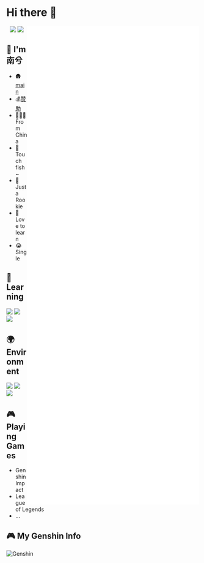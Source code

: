 # Hi there 👋
<a>
  <img align="right" width="450px" src="./github-metrics.svg" />
</a>
  
<p align="center">
  <img width="300px" src="https://count.getloli.com/get/@babynanxi?theme=rule34"></img>
  <img width="300px" src="https://github-readme-stats.vercel.app/api/top-langs/?username=babynanxi&layout=compact"></img>
</p>

## 🌟 I'm **南兮**
- 🛖[main](http://nanxi.asia:233)
- 💰[赞助](https://afdian.net/a/babynanxi)
- 👨🏻‍🎓From China
- 🐠Touch fish~
- 🐤Just a Rookie
- 🥰Love to learn
- 😭Single

## 📖 **Learning**

![](https://img.shields.io/badge/-Python-3776ab?style=flat-square&logo=Python&logoColor=fff)
![](https://img.shields.io/badge/-Linux-fcc624?style=flat-square&logo=Linux&logoColor=fff)
![](https://img.shields.io/badge/-JavaScript-4fc08d?style=flat-square&logo=javascript&logoColor=fff)

## 🌍 **Environment**

![](https://img.shields.io/badge/Windows10-0078d6?style=flat-square&logo=windows&logoColor=fff)
![](https://img.shields.io/badge/PyCharm-4fc08d?style=flat-square&logo=pycharm&logoColor=fff)
![](https://img.shields.io/badge/Visual%20Studio%20Code-007acc?style=flat-square&logo=visual-studio-code&logoColor=fff)

## 🎮 Playing **Games**

- Genshin Impact
- League of Legends
- ...

## 🎮 My **Genshin** Info
<img align="left"  width="350px" alt="Genshin" src="http://cloud.nanxi.asia:90/f/BqYsd/ys.png" />
